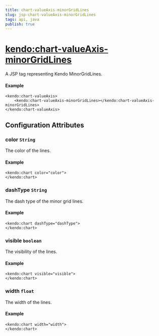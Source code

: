 ```yaml
---
title: chart-valueAxis-minorGridLines
slug: jsp-chart-valueAxis-minorGridLines
tags: api, java
publish: true
---
```


# <kendo:chart-valueAxis-minorGridLines>
A JSP tag representing Kendo MinorGridLines.

#### Example
    <kendo:chart-valueAxis>
        <kendo:chart-valueAxis-minorGridLines></kendo:chart-valueAxis-minorGridLines>
    </kendo:chart-valueAxis>


## Configuration Attributes


### color `String`

The color of the lines.

#### Example
    <kendo:chart color="color">
    </kendo:chart>



### dashType `String`

The dash type of the minor grid lines.

#### Example
    <kendo:chart dashType="dashType">
    </kendo:chart>



### visible `boolean`

The visibility of the lines.

#### Example
    <kendo:chart visible="visible">
    </kendo:chart>



### width `float`

The width of the lines.

#### Example
    <kendo:chart width="width">
    </kendo:chart>


